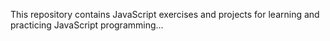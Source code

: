 This repository contains JavaScript exercises and projects for learning and practicing JavaScript programming...
